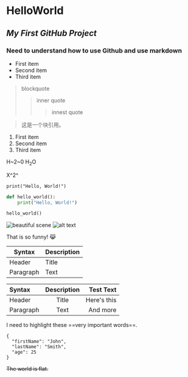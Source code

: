 # **HelloWorld**
## *My First GitHub Project*
### Need to understand how to use Github and use markdown

- First item
- Second item
- Third item

> blockquote
>> inner quote
>>> innest quote


<blockquote>
<p>这是一个块引用。</p>
</blockquote>


1. First item
2. Second item
3. Third item

H~2~0
H<sub>2</sub>O

X^2^

`print("Hello, World!")`

```python
def hello_world():
    print("Hello, World!")

hello_world()
```

![beautiful scene](https://cw-image-resizer.cwg.tw/resize/uri/https%3A%2F%2Fstorage.googleapis.com%2Fdev-smiletaiwan-cms-cwg-tw%2Fckeditor%2F201901%2Fckeditor-5c4f17d8ea24b.jpg/?w=1366&format=webp)
![alt text](image.jpg)

That is so funny! 😹

| Syntax | Description |
| ----------- | ----------- |
| Header | Title |
| Paragraph | Text |

| Syntax      | Description | Test Text     |
| :---        |    :----:   |          ---: |
| Header      | Title       | Here's this   |
| Paragraph   | Text        | And more      |

I need to highlight these ==very important words==.


```
{
  "firstName": "John",
  "lastName": "Smith",
  "age": 25
}
```

~~The world is flat.~~


